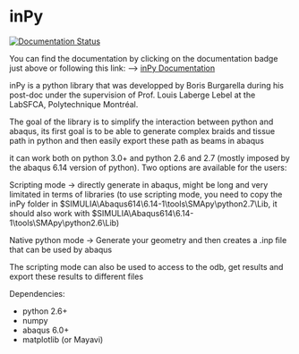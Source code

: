 # inPy

[![Documentation Status](https://readthedocs.org/projects/inpy/badge/?version=latest)](https://inpy.readthedocs.io/en/latest/?badge=latest)

You can find the documentation by clicking on the documentation badge just above or following this link: --> [inPy Documentation](https://inpy.readthedocs.io/en/latest/?badge=latest)

inPy is a python library that was developped by Boris Burgarella during his post-doc
under the supervision of Prof. Louis Laberge Lebel at the LabSFCA, Polytechnique Montréal.

The goal of the library is to simplify the interaction between python and abaqus,
its first goal is to be able to generate complex braids and tissue path in python and
then easily export these path as beams in abaqus

it can work both on python 3.0+ and python 2.6 and 2.7 (mostly imposed by the abaqus 6.14
version of python). Two options are available for the users:

Scripting mode -> directly generate in abaqus, might be long and very limitated in terms of libraries
(to use scripting mode, you need to copy the inPy folder in $SIMULIA\Abaqus614\6.14-1\tools\SMApy\python2.7\Lib,
it should also work with $SIMULIA\Abaqus614\6.14-1\tools\SMApy\python2.6\Lib)

Native python mode -> Generate your geometry and then creates a .inp file that can be used by abaqus

The scripting mode can also be used to access to the odb, get results and export these results to different files

Dependencies:
- python 2.6+
- numpy
- abaqus 6.0+
- matplotlib (or Mayavi)

